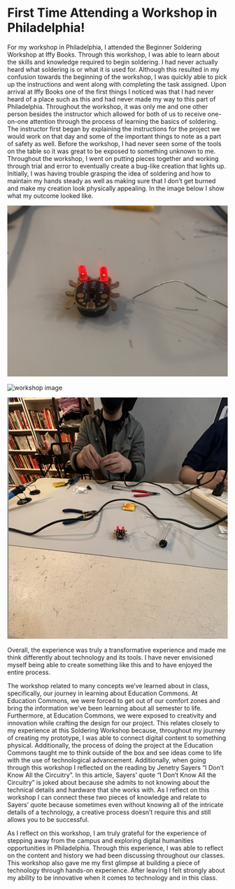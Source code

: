 # First Time Attending a Workshop in Philadelphia!

For my workshop in Philadelphia, I attended the Beginner Soldering Workshop at Iffy Books. Through this workshop, I was able to learn about the skills and knowledge required to begin soldering. I had never actually heard what soldering is or what it is used for. Although this resulted in my confusion towards the beginning of the workshop, I was quickly able to pick up the instructions and went along with completing the task assigned. Upon arrival at Iffy Books one of the first things I noticed was that I had never heard of a place such as this and had never made my way to this part of Philadelphia. Throughout the workshop, it was only me and one other person besides the instructor which allowed for both of us to receive one-on-one attention through the process of learning the basics of soldering. The instructor first began by explaining the instructions for the project we would work on that day and some of the important things to note as a part of safety as well. Before the workshop, I had never seen some of the tools on the table so it was great to be exposed to something unknown to me. Throughout the workshop, I went on putting pieces together and working through trial and error to eventually create a bug-like creation that lights up. Initially, I was having trouble grasping the idea of soldering and how to maintain my hands steady as well as making sure that I don’t get burned and make my creation look physically appealing. In the image below I show what my outcome looked like. 

![workshop image](reflectionphiladelphia2.png)

![workshop image](reflectionphiladelphia.png)

![workshop image](reflectionphiladelphia1.png)

Overall, the experience was truly a transformative experience and made me think differently about technology and its tools. I have never envisioned myself being able to create something like this and to have enjoyed the entire process. 

The workshop related to many concepts we’ve learned about in class, specifically, our journey in learning about Education Commons. At Education Commons, we were forced to get out of our comfort zones and bring the information we’ve been learning about all semester to life. Furthermore, at Education Commons, we were exposed to creativity and innovation while crafting the design for our project. This relates closely to my experience at this Soldering Workshop because, throughout my journey of creating my prototype, I was able to connect digital content to something physical. Additionally, the process of doing the project at the Education Commons taught me to think outside of the box and see ideas come to life with the use of technological advancement.
Additionally, when going through this workshop I reflected on the reading by Jenetry Sayers “I Don’t Know All the Circuitry”. In this article, Sayers’ quote “I Don’t Know All the Circuitry” is joked about because she admits to not knowing about the technical details and hardware that she works with. As I reflect on this workshop I can connect these two pieces of knowledge and relate to Sayers’ quote because sometimes even without knowing all of the intricate details of a technology, a creative process doesn’t require this and still allows you to be successful. 

As I reflect on this workshop, I am truly grateful for the experience of stepping away from the campus and exploring digital humanities opportunities in Philadelphia. Through this experience, I was able to reflect on the content and history we had been discussing throughout our classes. This workshop also gave me my first glimpse at building a piece of technology through hands-on experience.  After leaving I felt strongly about my ability to be innovative when it comes to technology and in this class. 
